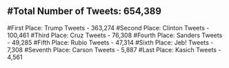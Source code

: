 #Total Number of Tweets: 654,389 
---
#First Place: Trump Tweets - 363,274
#Second Place: Clinton Tweets - 100,461
#Third Place: Cruz Tweets - 76,308
#Fourth Place: Sanders Tweets - 49,285
#Fifth Place: Rubio Tweets - 47,314
#Sixth Place: Jeb! Tweets - 7,308
#Seventh Place: Carson Tweets - 5,887
#Last Place: Kasich Tweets - 4,561
